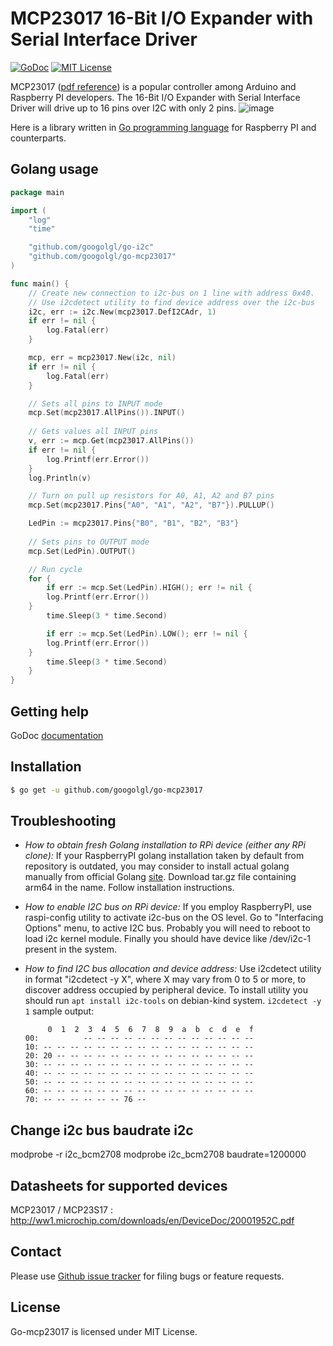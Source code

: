 MCP23017 16-Bit I/O Expander with Serial Interface Driver
============================================================

[![GoDoc](https://godoc.org/github.com/googolgl/go-mcp23017?status.svg)](https://godoc.org/github.com/googolgl/go-mcp23017)
[![MIT License](http://img.shields.io/badge/License-MIT-yellow.svg)](./LICENSE)

MCP23017 ([pdf reference](https://raw.github.com/googolgl/go-mcp23017/master/docs/mcp23017.pdf)) is a popular controller among Arduino and Raspberry PI developers.
The 16-Bit I/O Expander with Serial Interface Driver will drive up to 16 pins over I2C with only 2 pins.
![image](https://raw.github.com/googolgl/go-mcp23017/master/docs/mcp23017.jpg)

Here is a library written in [Go programming language](https://golang.org/) for Raspberry PI and counterparts.

Golang usage
------------


```go
package main

import (
	"log"
	"time"

	"github.com/googolgl/go-i2c"
	"github.com/googolgl/go-mcp23017"
)

func main() {
    // Create new connection to i2c-bus on 1 line with address 0x40.
    // Use i2cdetect utility to find device address over the i2c-bus
    i2c, err := i2c.New(mcp23017.DefI2CAdr, 1)
    if err != nil {
        log.Fatal(err)
    }

    mcp, err = mcp23017.New(i2c, nil)
    if err != nil {
        log.Fatal(err)
    }

    // Sets all pins to INPUT mode
    mcp.Set(mcp23017.AllPins()).INPUT()
    
    // Gets values all INPUT pins
    v, err := mcp.Get(mcp23017.AllPins())
    if err != nil {
    	log.Printf(err.Error())
    }
    log.Println(v)

    // Turn on pull up resistors for A0, A1, A2 and B7 pins
    mcp.Set(mcp23017.Pins{"A0", "A1", "A2", "B7"}).PULLUP()

    LedPin := mcp23017.Pins{"B0", "B1", "B2", "B3"}
    
    // Sets pins to OUTPUT mode
    mcp.Set(LedPin).OUTPUT()

    // Run cycle
    for {
        if err := mcp.Set(LedPin).HIGH(); err != nil {
		log.Printf(err.Error())
	}
        time.Sleep(3 * time.Second)

        if err := mcp.Set(LedPin).LOW(); err != nil {
		log.Printf(err.Error())
	}
        time.Sleep(3 * time.Second)
    }
}
```


Getting help
------------

GoDoc [documentation](http://godoc.org/github.com/googolgl/go-mcp23017)

Installation
------------

```bash
$ go get -u github.com/googolgl/go-mcp23017
```

Troubleshooting
--------------

- *How to obtain fresh Golang installation to RPi device (either any RPi clone):*
If your RaspberryPI golang installation taken by default from repository is outdated, you may consider
to install actual golang manually from official Golang [site](https://golang.org/dl/). Download
tar.gz file containing arm64 in the name. Follow installation instructions.

- *How to enable I2C bus on RPi device:*
If you employ RaspberryPI, use raspi-config utility to activate i2c-bus on the OS level.
Go to "Interfacing Options" menu, to active I2C bus.
Probably you will need to reboot to load i2c kernel module.
Finally you should have device like /dev/i2c-1 present in the system.

- *How to find I2C bus allocation and device address:*
Use i2cdetect utility in format "i2cdetect -y X", where X may vary from 0 to 5 or more,
to discover address occupied by peripheral device. To install utility you should run
`apt install i2c-tools` on debian-kind system. `i2cdetect -y 1` sample output:
	```
	     0  1  2  3  4  5  6  7  8  9  a  b  c  d  e  f
	00:          -- -- -- -- -- -- -- -- -- -- -- -- --
	10: -- -- -- -- -- -- -- -- -- -- -- -- -- -- -- --
	20: 20 -- -- -- -- -- -- -- -- -- -- -- -- -- -- --
	30: -- -- -- -- -- -- -- -- -- -- -- -- -- -- -- --
	40: -- -- -- -- -- -- -- -- -- -- -- -- -- -- -- --
	50: -- -- -- -- -- -- -- -- -- -- -- -- -- -- -- --
	60: -- -- -- -- -- -- -- -- -- -- -- -- -- -- -- --
	70: -- -- -- -- -- -- 76 --    
	```

Change i2c bus baudrate i2c
------------

modprobe -r i2c_bcm2708
modprobe i2c_bcm2708 baudrate=1200000

Datasheets for supported devices
------------

MCP23017 / MCP23S17 :
http://ww1.microchip.com/downloads/en/DeviceDoc/20001952C.pdf


Contact
-------

Please use [Github issue tracker](https://github.com/googolgl/go-mcp23017/issues) for filing bugs or feature requests.


License
-------

Go-mcp23017 is licensed under MIT License.

